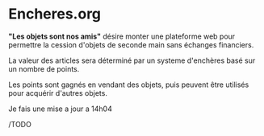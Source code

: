 ﻿ <h1>Encheres.org</h1>

<b>"Les objets sont nos amis"</b> désire monter une plateforme web pour permettre la cession d'objets de seconde main sans échanges financiers.

La valeur des articles sera déterminé par un systeme d'enchères basé sur un nombre de points.

Les points sont gagnés en vendant des objets, puis peuvent être utilisés pour acquérir d'autres objets.

Je fais une mise a jour a 14h04

/TODO
